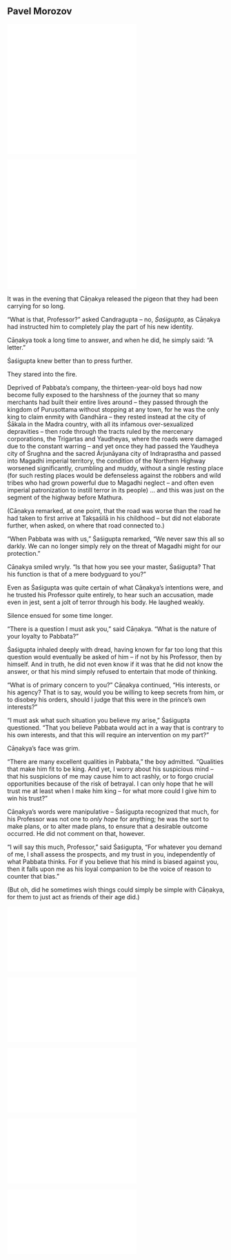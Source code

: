 ## Pavel Morozov

![avarna](../specials/letters_speeches/avarna.md)
![README](../specials/quotes/arthashastra/delusion.md)

![ghrtaci](../specials/letters_speeches/ghrtaci.md)
![README](../specials/quotes/misc/sakala.md)

It was in the evening that Cāṇakya released the pigeon that they had been carrying for so long.

“What is that, Professor?” asked Candragupta – no, _Śaśigupta_, as Cāṇakya had instructed him to completely play the part of his new identity.

Cāṇakya took a long time to answer, and when he did, he simply said: “A letter.”

Śaśigupta knew better than to press further.

They stared into the fire.

Deprived of Pabbata’s company, the thirteen-year-old boys had now become fully exposed to the harshness of the journey that so many merchants had built their entire lives around – they passed through the kingdom of Puruṣottama without stopping at any town, for he was the only king to claim enmity with Gandhāra – they rested instead at the city of Śākala in the Madra country, with all its infamous over-sexualized depravities – then rode through the tracts ruled by the mercenary corporations, the Trigartas and Yaudheyas, where the roads were damaged due to the constant warring – and yet once they had passed the Yaudheya city of Śrughna and the sacred Ārjunāyana city of Indraprastha and passed into Magadhi imperial territory, the condition of the Northern Highway worsened significantly, crumbling and muddy, without a single resting place (for such resting places would be defenseless against the robbers and wild tribes who had grown powerful due to Magadhi neglect – and often even imperial patronization to instill terror in its people) … and this was just on the segment of the highway before Mathura.

(Cāṇakya remarked, at one point, that the road was worse than the road he had taken to first arrive at Takṣaśilā in his childhood – but did not elaborate further, when asked, on where that road connected to.)

“When Pabbata was with us,” Śaśigupta remarked, “We never saw this all so darkly. We can no longer simply rely on the threat of Magadhi might for our protection.”

Cāṇakya smiled wryly. “Is that how you see your master, Śaśigupta? That his function is that of a mere bodyguard to you?”

Even as Śaśigupta was quite certain of what Cāṇakya’s intentions were, and he trusted his Professor quite entirely, to hear such an accusation, made even in jest, sent a jolt of terror through his body. He laughed weakly.

Silence ensued for some time longer.

“There is a question I must ask you,” said Cāṇakya. “What is the nature of your loyalty to Pabbata?”

Śaśigupta inhaled deeply with dread, having known for far too long that this question would eventually be asked of him – if not by his Professor, then by himself. And in truth, he did not even know if it was that he did not know the answer, or that his mind simply refused to entertain that mode of thinking.

“What is of primary concern to you?” Cāṇakya continued, “His interests, or his agency? That is to say, would you be willing to keep secrets from him, or to disobey his orders, should I judge that this were in the prince’s own interests?”

“I must ask what such situation you believe my arise,” Śaśigupta questioned. “That you believe Pabbata would act in a way that is contrary to his own interests, and that this will require an intervention on my part?”

Cāṇakya’s face was grim.

“There are many excellent qualities in Pabbata,” the boy admitted. “Qualities that make him fit to be king. And yet, I worry about his suspicious mind – that his suspicions of me may cause him to act rashly, or to forgo crucial opportunities because of the risk of betrayal. I can only hope that he will trust me at least when I make him king – for what more could I give him to win his trust?”

Cāṇakya’s words were manipulative – Śaśigupta recognized that much, for his Professor was not one to _only hope_ for anything; he was the sort to make plans, or to alter made plans, to ensure that a desirable outcome occurred. He did not comment on that, however.

“I will say this much, Professor,” said Śaśigupta, “For whatever you demand of me, I shall assess the prospects, and my trust in you, independently of what Pabbata thinks. For if you believe that his mind is biased against you, then it falls upon me as his loyal companion to be the voice of reason to counter that bias.”

(But oh, did he sometimes wish things could simply be simple with Cāṇakya, for them to just act as friends of their age did.)

![README](../specials/quotes/arthashastra/facial_signs.md)

![1.4_coronation](../vasudeva/1.4_coronation.md)

![README](../specials/quotes/arthashastra/omniscience.md)

![arjunayana](../specials/letters_speeches/arjunayana.md)

![1.5_birth](../vasudeva/1.5_birth.md)